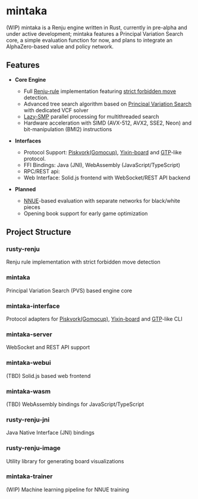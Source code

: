 # mintaka
(WIP) mintaka is a Renju engine written in Rust, currently in pre-alpha and under active development;
mintaka features a Principal Variation Search core, a simple evaluation function for now, 
and plans to integrate an AlphaZero-based value and policy network.

## Features

- **Core Engine**
  - Full [Renju-rule](https://www.renju.net/rules/) implementation featuring [strict forbidden move](./documents/renju.md) detection.
  - Advanced tree search algorithm based on [Principal Variation Search](https://en.wikipedia.org/wiki/Principal_variation_search) with dedicated VCF solver
  - [Lazy-SMP](https://en.wikipedia.org/wiki/Lazy_SMP) parallel processing for multithreaded search
  - Hardware acceleration with SIMD (AVX-512, AVX2, SSE2, Neon) and bit-manipulation (BMI2) instructions

- **Interfaces**
  - Protocol Support: [Piskvork(Gomocup)](https://plastovicka.github.io/protocl2en.htm), [Yixin-board](https://github.com/accreator/Yixin-Board) and [GTP](https://www.gnu.org/software/gnugo/gnugo_19.html)-like protocol.
  - FFI Bindings: Java (JNI), WebAssembly (JavaScript/TypeScript)
  - RPC/REST api: 
  - Web Interface: Solid.js frontend with WebSocket/REST API backend

- **Planned**
  - [NNUE](https://en.wikipedia.org/wiki/Efficiently_updatable_neural_network)-based evaluation with separate networks for black/white pieces
  - Opening book support for early game optimization

## Project Structure

### rusty-renju
Renju rule implementation with strict forbidden move detection

### mintaka
Principal Variation Search (PVS) based engine core

### mintaka-interface
Protocol adapters for [Piskvork(Gomocup)](https://plastovicka.github.io/protocl2en.htm), [Yixin-board](https://github.com/accreator/Yixin-Board) and [GTP](https://www.gnu.org/software/gnugo/gnugo_19.html)-like CLI

### mintaka-server
WebSocket and REST API support

### mintaka-webui
(TBD) Solid.js based web frontend

### mintaka-wasm
(TBD) WebAssembly bindings for JavaScript/TypeScript

### rusty-renju-jni
Java Native Interface (JNI) bindings

### rusty-renju-image
Utility library for generating board visualizations

### mintaka-trainer
(WIP) Machine learning pipeline for NNUE training

